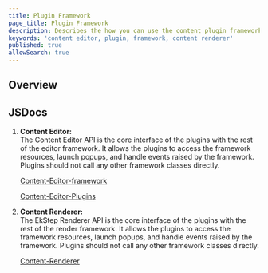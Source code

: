 ```yaml
---
title: Plugin Framework  
page_title: Plugin Framework
description: Describes the how you can use the content plugin framework  
keywords: 'content editor, plugin, framework, content renderer'
published: true
allowSearch: true
---
```

## Overview

## JSDocs
1. **Content Editor:**  
    The Content Editor API is the core interface of the plugins with the rest of the editor framework. It allows the plugins to access the framework resources, launch popups, and handle events raised by the framework. Plugins should not call any other framework classes directly.

    [Content-Editor-framework](/../../ext-docs/content-editor/docs/framework.index.html)

    [Content-Editor-Plugins](/../../ext-docs/content-editor/docs/framework.index.html)

2. **Content Renderer:**  
The EkStep Renderer API is the core interface of the plugins with the rest of the render framework. It allows the plugins to access the framework resources, launch popups, and handle events raised by the framework. Plugins should not call any other framework classes directly.  

    [Content-Renderer](/../../ext-docs/content-editor/docs/framework.index.html)
